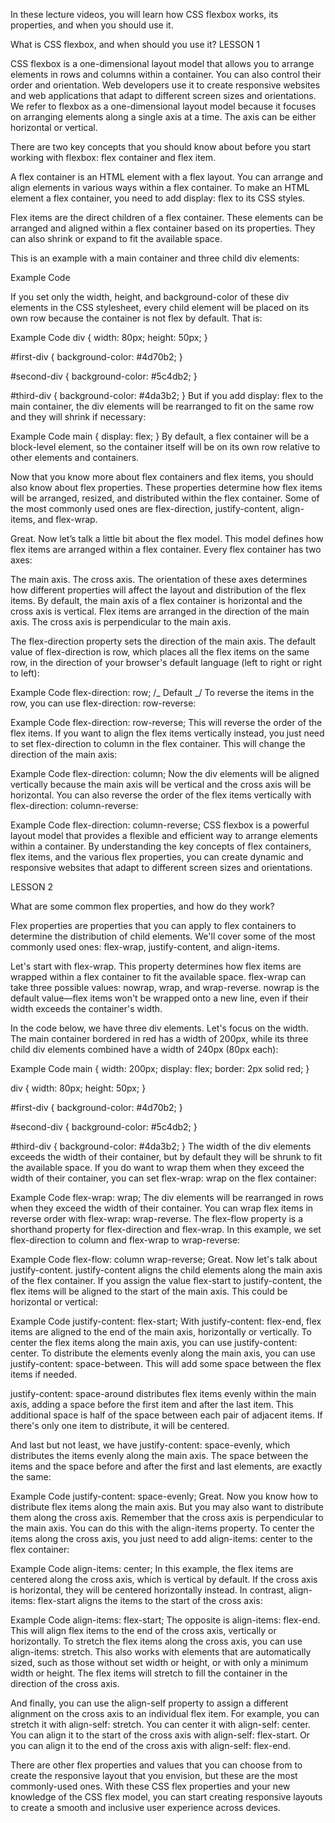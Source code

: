 <!-- @format -->

In these lecture videos, you will learn how CSS flexbox works, its properties, and when you should use it.

What is CSS flexbox, and when should you use it? LESSON 1

CSS flexbox is a one-dimensional layout model that allows you to arrange elements in rows and columns within a container. You can also control their order and orientation. Web developers use it to create responsive websites and web applications that adapt to different screen sizes and orientations. We refer to flexbox as a one-dimensional layout model because it focuses on arranging elements along a single axis at a time. The axis can be either horizontal or vertical.

There are two key concepts that you should know about before you start working with flexbox: flex container and flex item.

A flex container is an HTML element with a flex layout. You can arrange and align elements in various ways within a flex container. To make an HTML element a flex container, you need to add display: flex to its CSS styles.

Flex items are the direct children of a flex container. These elements can be arranged and aligned within a flex container based on its properties. They can also shrink or expand to fit the available space.

This is an example with a main container and three child div elements:

Example Code

<main>
  <div id="first-div"></div>
  <div id="second-div"></div>
  <div id="third-div"></div>
</main>
If you set only the width, height, and background-color of these div elements in the CSS stylesheet, every child element will be placed on its own row because the container is not flex by default. That is:

Example Code
div {
width: 80px;
height: 50px;
}

#first-div {
background-color: #4d70b2;
}

#second-div {
background-color: #5c4db2;
}

#third-div {
background-color: #4da3b2;
}
But if you add display: flex to the main container, the div elements will be rearranged to fit on the same row and they will shrink if necessary:

Example Code
main {
display: flex;
}
By default, a flex container will be a block-level element, so the container itself will be on its own row relative to other elements and containers.

Now that you know more about flex containers and flex items, you should also know about flex properties. These properties determine how flex items will be arranged, resized, and distributed within the flex container. Some of the most commonly used ones are flex-direction, justify-content, align-items, and flex-wrap.

Great. Now let’s talk a little bit about the flex model. This model defines how flex items are arranged within a flex container. Every flex container has two axes:

The main axis.
The cross axis.
The orientation of these axes determines how different properties will affect the layout and distribution of the flex items. By default, the main axis of a flex container is horizontal and the cross axis is vertical. Flex items are arranged in the direction of the main axis. The cross axis is perpendicular to the main axis.

The flex-direction property sets the direction of the main axis. The default value of flex-direction is row, which places all the flex items on the same row, in the direction of your browser's default language (left to right or right to left):

Example Code
flex-direction: row; /_ Default _/
To reverse the items in the row, you can use flex-direction: row-reverse:

Example Code
flex-direction: row-reverse;
This will reverse the order of the flex items. If you want to align the flex items vertically instead, you just need to set flex-direction to column in the flex container. This will change the direction of the main axis:

Example Code
flex-direction: column;
Now the div elements will be aligned vertically because the main axis will be vertical and the cross axis will be horizontal. You can also reverse the order of the flex items vertically with flex-direction: column-reverse:

Example Code
flex-direction: column-reverse;
CSS flexbox is a powerful layout model that provides a flexible and efficient way to arrange elements within a container. By understanding the key concepts of flex containers, flex items, and the various flex properties, you can create dynamic and responsive websites that adapt to different screen sizes and orientations.

LESSON 2

What are some common flex properties, and how do they work?

Flex properties are properties that you can apply to flex containers to determine the distribution of child elements. We'll cover some of the most commonly used ones: flex-wrap, justify-content, and align-items.

Let's start with flex-wrap. This property determines how flex items are wrapped within a flex container to fit the available space. flex-wrap can take three possible values: nowrap, wrap, and wrap-reverse. nowrap is the default value—flex items won't be wrapped onto a new line, even if their width exceeds the container's width.

In the code below, we have three div elements. Let's focus on the width. The main container bordered in red has a width of 200px, while its three child div elements combined have a width of 240px (80px each):

Example Code
main {
width: 200px;
display: flex;
border: 2px solid red;
}

div {
width: 80px;
height: 50px;
}

#first-div {
background-color: #4d70b2;
}

#second-div {
background-color: #5c4db2;
}

#third-div {
background-color: #4da3b2;
}
The width of the div elements exceeds the width of their container, but by default they will be shrunk to fit the available space. If you do want to wrap them when they exceed the width of their container, you can set flex-wrap: wrap on the flex container:

Example Code
flex-wrap: wrap;
The div elements will be rearranged in rows when they exceed the width of their container. You can wrap flex items in reverse order with flex-wrap: wrap-reverse. The flex-flow property is a shorthand property for flex-direction and flex-wrap. In this example, we set flex-direction to column and flex-wrap to wrap-reverse:

Example Code
flex-flow: column wrap-reverse;
Great. Now let's talk about justify-content. justify-content aligns the child elements along the main axis of the flex container. If you assign the value flex-start to justify-content, the flex items will be aligned to the start of the main axis. This could be horizontal or vertical:

Example Code
justify-content: flex-start;
With justify-content: flex-end, flex items are aligned to the end of the main axis, horizontally or vertically. To center the flex items along the main axis, you can use justify-content: center. To distribute the elements evenly along the main axis, you can use justify-content: space-between. This will add some space between the flex items if needed.

justify-content: space-around distributes flex items evenly within the main axis, adding a space before the first item and after the last item. This additional space is half of the space between each pair of adjacent items. If there's only one item to distribute, it will be centered.

And last but not least, we have justify-content: space-evenly, which distributes the items evenly along the main axis. The space between the items and the space before and after the first and last elements, are exactly the same:

Example Code
justify-content: space-evenly;
Great. Now you know how to distribute flex items along the main axis. But you may also want to distribute them along the cross axis. Remember that the cross axis is perpendicular to the main axis. You can do this with the align-items property. To center the items along the cross axis, you just need to add align-items: center to the flex container:

Example Code
align-items: center;
In this example, the flex items are centered along the cross axis, which is vertical by default. If the cross axis is horizontal, they will be centered horizontally instead. In contrast, align-items: flex-start aligns the items to the start of the cross axis:

Example Code
align-items: flex-start;
The opposite is align-items: flex-end. This will align flex items to the end of the cross axis, vertically or horizontally. To stretch the flex items along the cross axis, you can use align-items: stretch. This also works with elements that are automatically sized, such as those without set width or height, or with only a minimum width or height. The flex items will stretch to fill the container in the direction of the cross axis.

And finally, you can use the align-self property to assign a different alignment on the cross axis to an individual flex item. For example, you can stretch it with align-self: stretch. You can center it with align-self: center. You can align it to the start of the cross axis with align-self: flex-start. Or you can align it to the end of the cross axis with align-self: flex-end.

There are other flex properties and values that you can choose from to create the responsive layout that you envision, but these are the most commonly-used ones. With these CSS flex properties and your new knowledge of the CSS flex model, you can start creating responsive layouts to create a smooth and inclusive user experience across devices.
